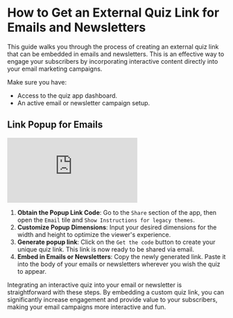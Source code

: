 # How to Get an External Quiz Link for Emails and Newsletters

This guide walks you through the process of creating an external quiz link that can be embedded in emails and newsletters. This is an effective way to engage your subscribers by incorporating interactive content directly into your email marketing campaigns.

Make sure you have: 

- Access to the quiz app dashboard.
- An active email or newsletter campaign setup.

## Link Popup for Emails

<div class="videoWrapper">
<iframe src="https://www.youtube.com/embed/Bz9yHcBpLv8?si=nwZj0k1k4nC-jNiy" frameborder="0" allow="accelerometer; autoplay; clipboard-write; encrypted-media; gyroscope; picture-in-picture" allowfullscreen></iframe>
</div>

1. **Obtain the Popup Link Code**: Go to the `Share` section of the app, then open the `Email` tile and `Show Instructions for legacy themes`. 
2. **Customize Popup Dimensions**: Input your desired dimensions for the width and height to optimize the viewer's experience.
3. **Generate popup link**: Click on the `Get the code` button to create your unique quiz link. This link is now ready to be shared via email.
4. **Embed in Emails or Newsletters**: Copy the newly generated link. Paste it into the body of your emails or newsletters wherever you wish the quiz to appear.

Integrating an interactive quiz into your email or newsletter is straightforward with these steps. By embedding a custom quiz link, you can significantly increase engagement and provide value to your subscribers, making your email campaigns more interactive and fun.
